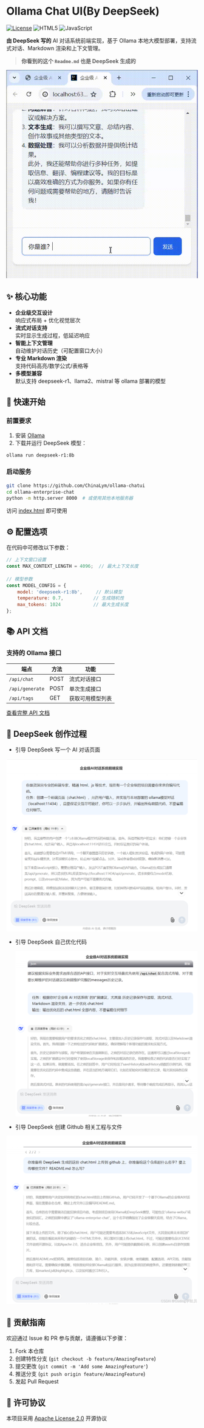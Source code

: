 # Ollama Chat UI(By DeepSeek)

[![License](https://img.shields.io/badge/License-Apache_2.0-blue.svg)](https://opensource.org/licenses/Apache-2.0)
![HTML5](https://img.shields.io/badge/HTML5-E34F26?logo=html5&logoColor=white)
![JavaScript](https://img.shields.io/badge/JavaScript-F7DF1E?logo=javascript&logoColor=black)

**由 DeepSeek 写的** AI 对话系统前端实现，基于 Ollama 本地大模型部署，支持流式对话、Markdown 渲染和上下文管理。

> **你看到的这个 `Readme.md` 也是 DeepSeek 生成的**

![img](assets/demo.gif)

## ✨ 核心功能

- **企业级交互设计**  
  响应式布局 + 优化视觉层次
- **流式对话支持**  
  实时显示生成过程，低延迟响应
- **智能上下文管理**  
  自动维护对话历史（可配置窗口大小）
- **专业 Markdown 渲染**  
  支持代码高亮/数学公式/表格等
- **多模型兼容**  
  默认支持 deepseek-r1、llama2、mistral 等 ollama 部署的模型

## 🚀 快速开始

### 前置要求
1. 安装 [Ollama](https://ollama.ai/)
2. 下载并运行 DeepSeek 模型：
```bash
ollama run deepseek-r1:8b
```

### 启动服务
```bash
git clone https://github.com/ChinaLym/ollama-chatui
cd ollama-enterprise-chat
python -m http.server 8000  # 或使用其他本地服务器
```

访问 [index.html](index.html) 即可使用

## ⚙️ 配置选项

在代码中可修改以下参数：
```javascript
// 上下文窗口设置
const MAX_CONTEXT_LENGTH = 4096;  // 最大上下文长度

// 模型参数
const MODEL_CONFIG = {
    model: 'deepseek-r1:8b',     // 默认模型
    temperature: 0.7,           // 生成随机性
    max_tokens: 1024            // 最大生成长度
};
```

## 📚 API 文档

### 支持的 Ollama 接口
| 端点                  | 方法   | 功能               |
|----------------------|--------|--------------------|
| `/api/chat`          | POST   | 流式对话接口       |
| `/api/generate`      | POST   | 单次生成接口       |
| `/api/tags`          | GET    | 获取可用模型列表   |

[查看完整 API 文档](https://github.com/ollama/ollama/blob/main/docs/api.md)

## 🔬 DeepSeek 创作过程

- 引导 DeepSeek 写一个 AI 对话页面

![deepseekGen1](assets/deepseekGen1.png)

- 引导 DeepSeek 自己优化代码

  ![deekseekReCode](assets/deekseekReCode.png)

- 引导 DeepSeek 创建 Github 相关工程与文件

![genGitHub](assets\genGitHub.png)

## 🤝 贡献指南
欢迎通过 Issue 和 PR 参与贡献，请遵循以下步骤：
1. Fork 本仓库
2. 创建特性分支 (`git checkout -b feature/AmazingFeature`)
3. 提交更改 (`git commit -m 'Add some AmazingFeature'`)
4. 推送分支 (`git push origin feature/AmazingFeature`)
5. 发起 Pull Request

## 📄 许可协议
本项目采用 [Apache License 2.0](LICENSE) 开源协议
